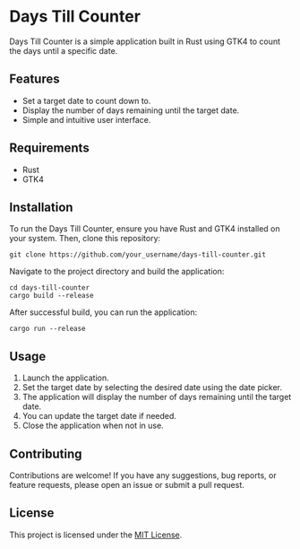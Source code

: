 # Days Till Counter

Days Till Counter is a simple application built in Rust using GTK4 to count the days until a specific date.

## Features

- Set a target date to count down to.
- Display the number of days remaining until the target date.
- Simple and intuitive user interface.

## Requirements

- Rust
- GTK4

## Installation

To run the Days Till Counter, ensure you have Rust and GTK4 installed on your system. Then, clone this repository:

```
git clone https://github.com/your_username/days-till-counter.git
```

Navigate to the project directory and build the application:

```
cd days-till-counter
cargo build --release
```

After successful build, you can run the application:

```
cargo run --release
```

## Usage

1. Launch the application.
2. Set the target date by selecting the desired date using the date picker.
3. The application will display the number of days remaining until the target date.
4. You can update the target date if needed.
5. Close the application when not in use.

## Contributing

Contributions are welcome! If you have any suggestions, bug reports, or feature requests, please open an issue or submit a pull request.

## License

This project is licensed under the [MIT License](LICENSE).
